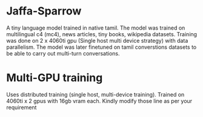 # Jaffa-Sparrow
A tiny language model trained in native tamil. The model was trained on multilingual c4 (mc4), news articles, tiny books, wikipedia datasets. Training was done on 2 x 4060ti gpu (Single host multi device strategy) with data parallelism. The model was later finetuned on tamil converstions datasets to be able to carry out multi-turn conversations.

# Multi-GPU training 
Uses distributed training (single host, multi-device training). Trained on 4060ti x 2 gpus with 16gb vram each. Kindly modify those line as per your requirement
